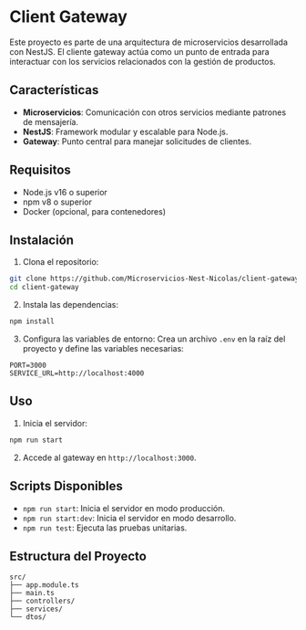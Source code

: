# Client Gateway

Este proyecto es parte de una arquitectura de microservicios desarrollada con NestJS. El cliente gateway actúa como un punto de entrada para interactuar con los servicios relacionados con la gestión de productos.

## Características

- **Microservicios**: Comunicación con otros servicios mediante patrones de mensajería.
- **NestJS**: Framework modular y escalable para Node.js.
- **Gateway**: Punto central para manejar solicitudes de clientes.

## Requisitos

- Node.js v16 o superior
- npm v8 o superior
- Docker (opcional, para contenedores)

## Instalación

1. Clona el repositorio:
  ```bash
  git clone https://github.com/Microservicios-Nest-Nicolas/client-gateway.git
  cd client-gateway
  ```

2. Instala las dependencias:
  ```bash
  npm install
  ```

3. Configura las variables de entorno:
  Crea un archivo `.env` en la raíz del proyecto y define las variables necesarias:
  ```env
  PORT=3000
  SERVICE_URL=http://localhost:4000
  ```

## Uso

1. Inicia el servidor:
  ```bash
  npm run start
  ```

2. Accede al gateway en `http://localhost:3000`.

## Scripts Disponibles

- `npm run start`: Inicia el servidor en modo producción.
- `npm run start:dev`: Inicia el servidor en modo desarrollo.
- `npm run test`: Ejecuta las pruebas unitarias.

## Estructura del Proyecto

```
src/
├── app.module.ts
├── main.ts
├── controllers/
├── services/
└── dtos/
```
